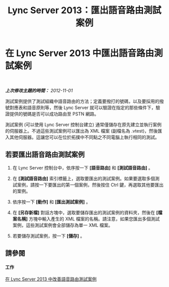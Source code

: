 ﻿---
title: Lync Server 2013：匯出語音路由測試案例
TOCTitle: 匯出語音路由測試案例
ms:assetid: 489ac472-1a35-4755-b390-48f7cdf31e94
ms:mtpsurl: https://technet.microsoft.com/zh-tw/library/Gg425957(v=OCS.15)
ms:contentKeyID: 49290803
ms.date: 08/10/2015
mtps_version: v=OCS.15
ms.translationtype: HT
---

# 在 Lync Server 2013 中匯出語音路由測試案例

 

_**上次修改主題的時間：** 2012-11-01_

測試案例提供了測試組織中語音路由的方法；定義要撥打的號碼，以及要採用的撥號對應表和語音原則等，然後 Lync Server 就可以驗證在指定的那些條件下，驗證提供的號碼是否可以成功路由至 PSTN 網路。

測試案例 (可以使用 Lync Server 控制台建立) 通常僅儲存在原先建立並執行案例的伺服器上。不過這些測試案例可以匯出為 XML 檔案 (副檔名為 .vtest)，然後匯入其他伺服器。這讓您可以在位於拓撲中不同點之不同電腦上執行相同的測試。

## 若要匯出語音路由測試案例

1.  在 Lync Server 控制台中，依序按一下 **\[語音路由\]** 和 **\[測試語音路由\]** 。

2.  在 **\[測試語音路由\]** 索引標籤上，選取要匯出的測試案例。如果要選取多個測試案例，請按一下要匯出的第一個案例，然後按住 Ctrl 鍵，再選取其他要匯出的案例。

3.  依序按一下 **\[動作\]** 和 **\[匯出測試案例\]** 。

4.  在 **\[另存新檔\]** 對話方塊中，選取要儲存匯出的測試案例的資料夾，然後在 **\[檔案名稱\]** 方塊中輸入產生的 XML 檔案的名稱。請注意，如果您匯出多個測試案例，這些測試案例會全部儲存為單一 XML 檔案。

5.  若要儲存測試案例，按一下 **\[儲存\]** 。

## 請參閱

#### 工作

[在 Lync Server 2013 中改善語音路由測試案例](lync-server-2013-import-voice-routing-test-cases.md)

